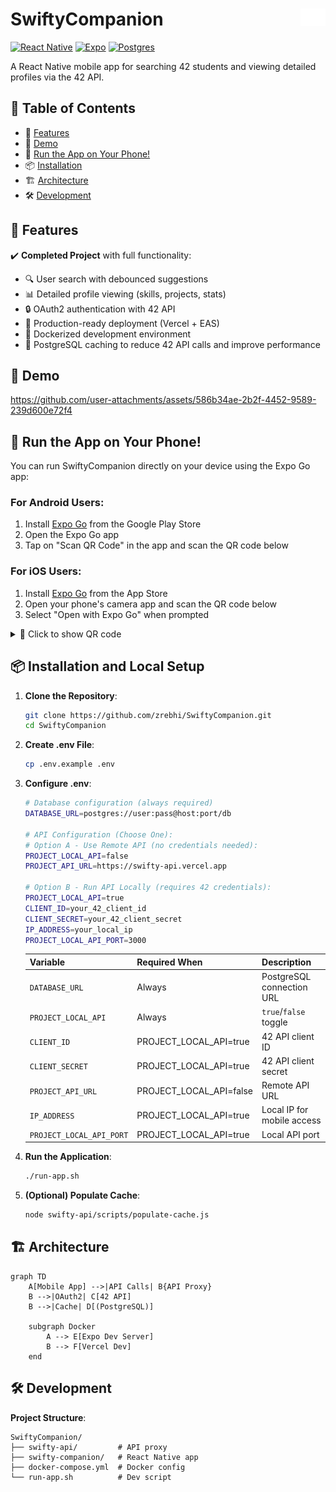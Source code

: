 # SwiftyCompanion <img src="swifty-companion/assets/images/42_logo_white.svg" width="40" align="right">

[![React Native](https://img.shields.io/badge/react_native-%2320232a.svg?style=flat&logo=react&logoColor=%2361DAFB)](https://reactnative.dev)
[![Expo](https://img.shields.io/badge/expo-1C1E24?style=flat&logo=expo&logoColor=#D04A37)](https://docs.expo.dev)
[![Postgres](https://img.shields.io/badge/postgres-%23316192.svg?style=flat&logo=postgresql&logoColor=white)](https://www.postgresql.org/docs/)

A React Native mobile app for searching 42 students and viewing detailed profiles via the 42 API.

## 📖 Table of Contents

- 🚀 [Features](#-features)
- 🎥 [Demo](#-demo)
- 📱 [Run the App on Your Phone!](#-run-the-app-on-your-phone)
- 📦 [Installation](#-installation-and-local-setup)
- 🏗 [Architecture](#-architecture)
- 🛠 [Development](#-development)

## 🚀 Features

✔️ **Completed Project** with full functionality:

- 🔍 User search with debounced suggestions
- 📊 Detailed profile viewing (skills, projects, stats)
- 🔒 OAuth2 authentication with 42 API
- 🚀 Production-ready deployment (Vercel + EAS)
- 🐳 Dockerized development environment
- 💾 PostgreSQL caching to reduce 42 API calls and improve performance

## 🎥 Demo

https://github.com/user-attachments/assets/586b34ae-2b2f-4452-9589-239d600e72f4

## 📱 Run the App on Your Phone!

You can run SwiftyCompanion directly on your device using the Expo Go app:

### For Android Users:

1. Install [Expo Go](https://play.google.com/store/apps/details?id=host.exp.exponent) from the Google Play Store
2. Open the Expo Go app
3. Tap on "Scan QR Code" in the app and scan the QR code below

### For iOS Users:

1. Install [Expo Go](https://apps.apple.com/app/expo-go/id982107779) from the App Store
2. Open your phone's camera app and scan the QR code below
3. Select "Open with Expo Go" when prompted

<details>
<summary>📱 Click to show QR code</summary>

<img src="https://qr.expo.dev/eas-update?slug=exp&projectId=6b82f6c9-afb7-467f-ade4-ede7ace16ecf&groupId=5f856d07-1137-4402-a95a-cfe2431d4ad7&host=u.expo.dev"></img>

</details>

## 📦 Installation and Local Setup

1. **Clone the Repository**:

   ```bash
   git clone https://github.com/zrebhi/SwiftyCompanion.git
   cd SwiftyCompanion
   ```

2. **Create .env File**:

   ```bash
   cp .env.example .env
   ```

3. **Configure .env**:

   ```bash
   # Database configuration (always required)
   DATABASE_URL=postgres://user:pass@host:port/db

   # API Configuration (Choose One):
   # Option A - Use Remote API (no credentials needed):
   PROJECT_LOCAL_API=false
   PROJECT_API_URL=https://swifty-api.vercel.app

   # Option B - Run API Locally (requires 42 credentials):
   PROJECT_LOCAL_API=true
   CLIENT_ID=your_42_client_id
   CLIENT_SECRET=your_42_client_secret
   IP_ADDRESS=your_local_ip
   PROJECT_LOCAL_API_PORT=3000
   ```

   | Variable                 | Required When           | Description                |
   | ------------------------ | ----------------------- | -------------------------- |
   | `DATABASE_URL`           | Always                  | PostgreSQL connection URL  |
   | `PROJECT_LOCAL_API`      | Always                  | `true`/`false` toggle      |
   | `CLIENT_ID`              | PROJECT_LOCAL_API=true  | 42 API client ID           |
   | `CLIENT_SECRET`          | PROJECT_LOCAL_API=true  | 42 API client secret       |
   | `PROJECT_API_URL`        | PROJECT_LOCAL_API=false | Remote API URL             |
   | `IP_ADDRESS`             | PROJECT_LOCAL_API=true  | Local IP for mobile access |
   | `PROJECT_LOCAL_API_PORT` | PROJECT_LOCAL_API=true  | Local API port             |

4. **Run the Application**:

   ```bash
   ./run-app.sh
   ```

5. **(Optional) Populate Cache**:
   ```bash
   node swifty-api/scripts/populate-cache.js
   ```

## 🏗 Architecture

```mermaid
graph TD
    A[Mobile App] -->|API Calls| B{API Proxy}
    B -->|OAuth2| C[42 API]
    B -->|Cache| D[(PostgreSQL)]

    subgraph Docker
        A --> E[Expo Dev Server]
        B --> F[Vercel Dev]
    end
```

## 🛠 Development

**Project Structure**:

```
SwiftyCompanion/
├── swifty-api/         # API proxy
├── swifty-companion/   # React Native app
├── docker-compose.yml  # Docker config
└── run-app.sh          # Dev script
```
